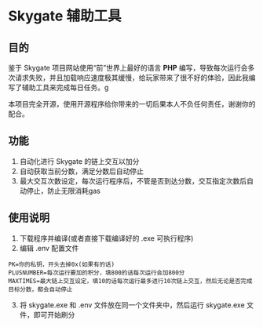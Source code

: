 # Skygate 辅助工具

## 目的
鉴于 Skygate 项目网站使用“前”世界上最好的语言 **PHP** 编写，导致每次运行会多次请求失败，并且加载响应速度极其缓慢，给玩家带来了很不好的体验，因此我编写了辅助工具来完成每日任务。g

本项目完全开源，使用开源程序给你带来的一切后果本人不负任何责任，谢谢你的配合。

## 功能
1. 自动化进行 Skygate 的链上交互以加分
2. 自动获取当前分数，满足分数后自动停止
3. 最大交互次数设定，每次运行程序后，不管是否到达分数，交互指定次数后自动停止，防止无限消耗gas

## 使用说明
1. 下载程序并编译(或者直接下载编译好的 .exe 可执行程序)
2. 编辑 .env 配置文件

``` env
PK=你的私钥，开头去掉0x(如果有的话)
PLUSNUMBER=每次运行要加的积分，填800的话每次运行会加800分
MAXTIMES=最大链上交互设定，填10的话每次运行最多进行10次链上交互，然后无论是否完成目标分数，都会自动停止
```
3. 将 skygate.exe 和 .env 文件放在同一个文件夹中，然后运行 skygate.exe 文件，即可开始刷分
